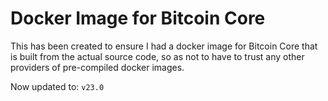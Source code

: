 # Docker Image for Bitcoin Core

This has been created to ensure I had a docker image for Bitcoin Core that is built from the actual source code, so as not to have to trust any other providers of pre-compiled docker images.

Now updated to: ```v23.0```
